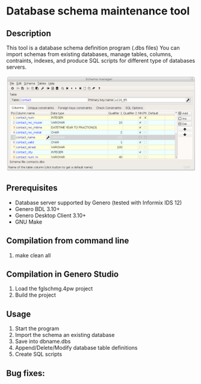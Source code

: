 # Database schema maintenance tool

## Description

This tool is a database schema definition program (.dbs files)
You can import schemas from existing databases, manage tables, columns,
contraints, indexes, and produce SQL scripts for different type of
databases servers.

![Genero FGL Schema Editor (GDC)](https://github.com/FourjsGenero/tool_fglschmg/raw/master/docs/fglschmg-screen-001.png)

## Prerequisites

* Database server supported by Genero (tested with Informix IDS 12)
* Genero BDL 3.10+
* Genero Desktop Client 3.10+
* GNU Make

## Compilation from command line

1. make clean all

## Compilation in Genero Studio

1. Load the fglschmg.4pw project
2. Build the project

## Usage

1. Start the program
2. Import the schema an existing database
3. Save into dbname.dbs
4. Append/Delete/Modify database table definitions
5. Create SQL scripts

## Bug fixes:


